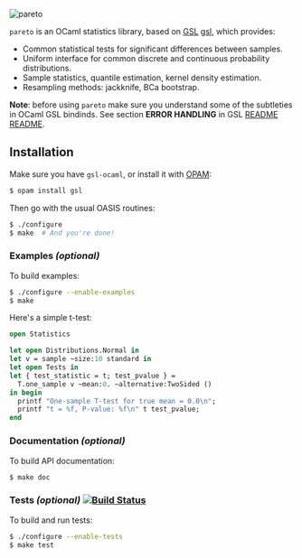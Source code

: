 ![pareto](http://upload.wikimedia.org/wikipedia/commons/5/55/Vilfredo_F._D._Pareto.jpg)

`pareto` is an OCaml statistics library, based on [GSL] [gsl], which provides:

* Common statistical tests for significant differences between samples.
* Uniform interface for common discrete and continuous probability distributions.
* Sample statistics, quantile estimation, kernel density estimation.
* Resampling methods: jackknife, BCa bootstrap.

**Note**: before using `pareto` make sure you understand some of the subtleties
in OCaml GSL bindinds. See section **ERROR HANDLING** in GSL [README] [README].

[gsl]: http://www.gnu.org/software/gsl
[README]: https://bitbucket.org/mmottl/gsl-ocaml

Installation
------------

Make sure you have `gsl-ocaml`, or install it with [OPAM](http://opam.ocamlpro.com):

```bash
$ opam install gsl
```

Then go with the usual OASIS routines:

```bash
$ ./configure
$ make  # And you're done!
```

### Examples _(optional)_

To build examples:

```bash
$ ./configure --enable-examples
$ make
```

Here's a simple t-test:

```ocaml
open Statistics

let open Distributions.Normal in
let v = sample ~size:10 standard in
let open Tests in
let { test_statistic = t; test_pvalue } =
  T.one_sample v ~mean:0. ~alternative:TwoSided ()
in begin
  printf "One-sample T-test for true mean = 0.0\n";
  printf "t = %f, P-value: %f\n" t test_pvalue;
end
```

### Documentation _(optional)_

To build API documentation:

```bash
$ make doc
```

### Tests _(optional)_ [![Build Status][travis-img]][travis]

To build and run tests:

```bash
$ ./configure --enable-tests
$ make test
```

[travis]: http://travis-ci.org/superbobry/pareto
[travis-img]: https://secure.travis-ci.org/superbobry/pareto.png
